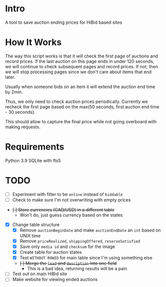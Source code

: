 # Intro
A tool to save auction ending prices for HiBid based sites

# How It Works
The way this script works is that it will check the first page of auctions and record prices.
If the last auction on this page ends in under 120 seconds, we will continue to check subsequent pages and record prices.
If not, then we will stop processing pages since we don't care about items that end later.

Usually when someone bids on an item it will extend the auction end time by 2min.

Thus, we only need to check auction prices periodically. Currently we recheck the first page based on the max(50 seconds, first auction end time - 30 seconds).

This should allow to capture the final price while not going overboard with making requests.


# Requirements
Python 3.9
SQLite with fts5

# TODO
- [ ] Experiment with filter to be `online` instead of `biddable`
- [ ] Check to make sure I'm not overwriting with empty prices
- ~~[ ] Store currencies (CAD/USD) in a different table~~
  - Won't do, just guess currency based on the states
- [x] Change table structure
  - [x] Remove `auctionBeginDate` and make `auctionEndDate` an `int` based on UNIX time
  - [x] Remove `priceRealized`, `shippingOffered`, `reserveSatisfied`
  - [x] Save only `media id` and `checksum` for the image
  - [x] Create table for auction states
  - [x] Test `WITHOUT ROWID` for main table since I'm using something else
  - ~~[ ] Merge the `lead` and `desciption` into one field~~ 
    - This is a bad idea, returning results will be a pain
- [ ] Test out on main HiBid site
- [ ] Make website for viewing ended auctions

